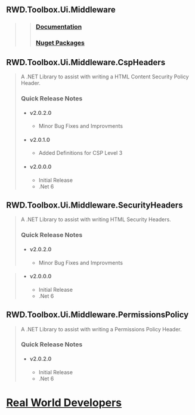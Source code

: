 ## RWD.Toolbox.Ui.Middleware  
>> ### [Documentation](https://realworlddevelopers.github.io/RWD.Toolbox.Ui.Middleware)
>> ### [Nuget Packages](https://www.nuget.org/profiles/RealWorldDevelopers)  


## RWD.Toolbox.Ui.Middleware.CspHeaders
> A .NET Library to assist with writing a HTML Content Security Policy Header.
> ### Quick Release Notes
>* #### v2.0.2.0  
> 	* Minor Bug Fixes and Improvments
> * #### v2.0.1.0  
>	* Added Definitions for CSP Level 3
>* #### v2.0.0.0  
> 	* Initial Release
>	* .Net 6


## RWD.Toolbox.Ui.Middleware.SecurityHeaders
> A .NET Library to assist with writing HTML Security Headers.
> ### Quick Release Notes
> * #### v2.0.2.0  
> 	* Minor Bug Fixes and Improvments

> * #### v2.0.0.0  
> 	* Initial Release
>	* .Net 6  


## RWD.Toolbox.Ui.Middleware.PermissionsPolicy
> A .NET Library to assist with writing a Permissions Policy Header.
> ### Quick Release Notes
> * #### v2.0.2.0  
> 	* Initial Release
> 	* .Net 6
  
  
# [Real World Developers](https://www.realworlddevelopers.com)


